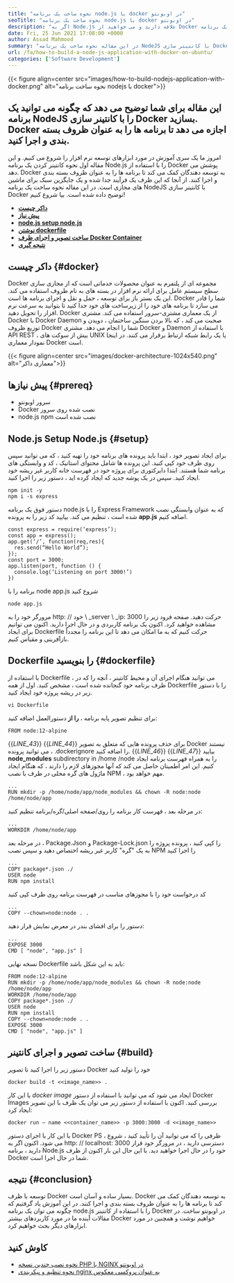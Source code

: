 ```yaml
---
title: "نحوه ساخت یک برنامه node.js با docker در اوبونتو" 
seoTitle: "نحوه ساخت یک برنامه node.js با docker در اوبونتو" 
description: "اگر به Node.js علاقه دارید و می خواهید از Docker استفاده کنید. این آموزش شما را طی می کند ، چگونه می توانید یک برنامه NodeJS را با Docker بسازید." 
date: Fri, 25 Jun 2021 17:08:00 +0000
author: Assad Mahmood
summary: "در این مقاله نحوه ساخت یک برنامه NodeJS با کانتینر سازی Docker برای شما توضیح داده خواهد شد. Docker اجازه می دهد تا برنامه ها را به عنوان ظروف بسته بندی و اجرا کنید." 
url: /fa/how-to-build-a-node-js-application-with-docker-on-ubuntu/
categories: ['Software Development']
---
```


{{< figure align=center src="images/how-to-build-nodejs-application-with-docker.png" alt="نحوه ساخت برنامه nodejs با docker">}}


## این مقاله برای شما توضیح می دهد که چگونه می توانید یک برنامه NodeJS را با کانتینر سازی Docker بسازید. Docker اجازه می دهد تا برنامه ها را به عنوان ظروف بسته بندی و اجرا کنید.
امروز ما یک سری آموزش در مورد ابزارهای توسعه نرم افزار را شروع می کنیم. و این مقاله اول نحوه کانتینر کردن یک برنامه Node.js را با استفاده از Docker پوشش می دهد. Docker به توسعه دهندگان کمک می کند تا برنامه ها را به عنوان ظروف بسته بندی و اجرا کنند. از آنجا که این ظرف یک فرآیند جدا شده و یک جایگزین سبک برای ماشین های مجازی است. در این مقاله نحوه ساخت یک برنامه NodeJS با کانتینر سازی Docker توضیح داده شده است. بیا شروع کنیم!
* [ **داکر چیست** ][1]
* **[پیش نیاز][2]** 
* [ **node.js setup node.js** ][3]
* [ **نوشتن dockerfile** ][4]
* [ **ساخت تصویر و اجرای ظرف Docker Container** ][5]
* [ **نتیجه گیری** ][6]

## داکر چیست {#docker}

Docker مجموعه ای از پلتفرم به عنوان محصولات خدماتی است که از مجازی سازی سطح سیستم عامل برای ارائه نرم افزار در بسته های به نام ظروف استفاده می کند. این یک بستر باز برای توسعه ، حمل و نقل و اجرای برنامه ها است. Docker شما را قادر می سازد تا برنامه های خود را از زیرساخت های خود جدا کنید تا بتوانید به سرعت نرم افزار را تحویل دهید.
Docker از یک معماری مشتری-سرور استفاده می کند. مشتری Docker با Docker Daemon صحبت می کند ، که بالا بردن سنگین ساختمان ، دویدن و توزیع ظروف Docker شما را انجام می دهد. مشتری Docker و Daemon با استفاده از API REST ، بیش از سوکت های UNIX یا یک رابط شبکه ارتباط برقرار می کنند. در اینجا نمودار معماری Docker است.

{{< figure align=center src="images/docker-architecture-1024x540.png" alt="معماری داکر">}}


## پیش نیازها {#prereq}

  * سرور اوبونتو
  * Docker نصب شده روی سرور
  * node.js npm نصب شده است

## Node.js Setup Node.js {#setup}

برای ایجاد تصویر خود ، ابتدا باید پرونده های برنامه خود را تهیه کنید ، که می توانید سپس روی ظرف خود کپی کنید. این پرونده ها شامل محتوای استاتیک ، کد و وابستگی های برنامه شما هستند.
ابتدا دایرکتوری برای پروژه خود در فهرست خانه کاربر غیر ریشه خود ایجاد کنید. سپس در یک پوشه جدید که ایجاد کرده اید ، دستور زیر را اجرا کنید.
```
npm init -y
npm i -s express
```
دستور فوق یک برنامه node.js را با Express Framework که به عنوان وابستگی نصب شده است ، تنظیم می کند. بیایید کد زیر را به پرونده **app.js** اضافه کنیم.
```
const express = require(‘express’);
const app = express();
app.get(‘/’, function(req,res){
  res.send(“Hello World”);
});
const port = 3000;
app.listen(port, function () {
  console.log(‘Listening on port 3000!’)
})
```
برنامه را با node app.js شروع کنید
```
node app.js
```
مرورگر خود را به http: // خود \ _server \ _ip: 3000 حرکت دهید. صفحه فرود زیر را مشاهده خواهید کرد.
اکنون یک برنامه کاربردی و در حال اجرا دارید. اکنون می توانیم برای ایجاد Dockerfile حرکت کنیم که به ما امکان می دهد تا این برنامه را مجدداً بازآفرینی و مقیاس کنیم.

## Dockerfile را بنویسید {#dockerfile}

با استفاده از Dockerfile ، می توانید هنگام اجرای آن و محیط کانتینر ، آنچه را که در ظرف برنامه خود گنجانده شده است ، مشخص کنید.
اول از همه Dockerfile را با دستور زیر در ریشه پروژه خود ایجاد کنید.
```
vi Dockerfile
```
برای تنظیم تصویر پایه برنامه ، **را از** دستورالعمل اضافه کنید:
```
FROM node:12-alpine
```
{{_LINE_43_}}
{{_LINE_44_}}
    برای حذف پرونده هایی که متعلق به تصویر Docker نیستند ، می توانید پرونده .dockerignore را اضافه کنید.
{{_LINE_46_}}
{{_LINE_47_}}
بیایید **node_modules** subdirectory in /home /node را به همراه فهرست برنامه ایجاد کنیم. این امر اطمینان حاصل می کند که آنها مجوزهای لازم را دارند ، که هنگام ایجاد ماژول های گره محلی در ظرف با نصب NPM ، مهم خواهد بود.
```
...
RUN mkdir -p /home/node/app/node_modules && chown -R node:node /home/node/app
```
در مرحله بعد ، فهرست کار برنامه را روی/صفحه اصلی/گره/برنامه تنظیم کنید:
```
...
WORKDIR /home/node/app
```
در مرحله بعد ، Package.Json و Package-Lock.json را کپی کنید ، پرونده پروژه را به یک "گره" کاربر غیر ریشه اختصاص دهید و سپس نصب NPM را اجرا کنید
```
...
COPY package*.json ./
USER node
RUN npm install
```
کد درخواست خود را با مجوزهای مناسب در فهرست برنامه روی ظرف کپی کنید
```
...
COPY --chown=node:node . .
```
دستور را برای افشای بندر در معرض نمایش قرار دهید:
```
...
EXPOSE 3000
CMD [ "node", "app.js" ]
```
نسخه نهایی Dockerfile باید به این شکل باشد:
```
FROM node:12-alpine
RUN mkdir -p /home/node/app/node_modules && chown -R node:node /home/node/app
WORKDIR /home/node/app
COPY package*.json ./
USER node
RUN npm install
COPY --chown=node:node . .
EXPOSE 3000
CMD [ "node", "app.js" ]
```

## ساخت تصویر و اجرای کانتینر {#build}

دستور زیر را اجرا کنید تا تصویر Docker خود را تولید کنید
```
docker build -t <<image_name>> .
```
با این کار _docker image_ ایجاد می شود که می توانید با استفاده از دستور Docker Images بررسی کنید. اکنون با استفاده از دستور زیر می توان یک ظرف با این تصویر ایجاد کرد:
```
docker run — name <<container_name>> -p 3000:3000 -d <<image_name>>
```
با این کار با اجرای دستور Docker PS ، ظرفی را که می توانید آن را تأیید کنید ، شروع می شود. اکنون اگر به http: // localhost: 3000 دسترسی دارید ، در مرورگر خود قرار دارید ، برنامه Node.js خود را در حال اجرا خواهید دید. با این حال این بار اکنون از ظرف Docker شما در حال اجرا است.

## نتیجه {#conclusion}

توسعه با ظرف Docker بسیار ساده و آسان است. Docker به توسعه دهندگان کمک می کند تا برنامه ها را به عنوان ظروف بسته بندی و اجرا کنند. در این آموزش یاد گرفتیم که چگونه می توان یک برنامه node.js را با استفاده از کانتینر Docker در اوبونتو ساخت. در مقالات آینده ما در مورد کاربردهای بیشتر Docker خواهیم نوشت و همچنین در مورد ابزارهای دیگر بحث خواهیم کرد.

## کاوش کنید
  * [نحوه نصب چندین نسخه PHP با NGINX در اوبونتو][7]
  * [نحوه تنظیم و پیکربندی nginx به عنوان پروکسی معکوس][8]



[1]: #docker
[2]: #prereq
[3]: #setup
[4]: #dockerfile
[5]: #build
[6]: #conclusion
[7]: https://blog.containerize.com/web-server-solution-stack/how-to-install-multiple-php-versions-with-nginx-on-ubuntu/
[8]: https://blog.containerize.com/web-server-solution-stack/how-to-setup-and-configure-nginx-as-reverse-proxy/
